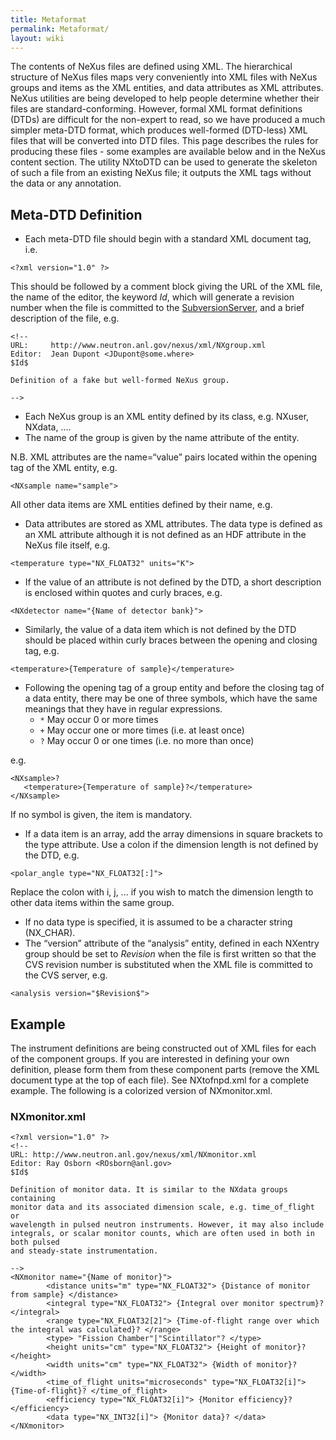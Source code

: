 ```yaml
---
title: Metaformat
permalink: Metaformat/
layout: wiki
---
```


The contents of NeXus files are defined using XML. The hierarchical
structure of NeXus files maps very conveniently into XML files with
NeXus groups and items as the XML entities, and data attributes as XML
attributes. NeXus utilities are being developed to help people determine
whether their files are standard-conforming. However, formal XML format
definitions (DTDs) are difficult for the non-expert to read, so we have
produced a much simpler meta-DTD format, which produces well-formed
(DTD-less) XML files that will be converted into DTD files. This page
describes the rules for producing these files - some examples are
available below and in the NeXus content section. The utility NXtoDTD
can be used to generate the skeleton of such a file from an existing
NeXus file; it outputs the XML tags without the data or any annotation.

Meta-DTD Definition
-------------------

-   Each meta-DTD file should begin with a standard XML document tag,
    i.e.

<!-- -->

    <?xml version="1.0" ?>

  
This should be followed by a comment block giving the URL of the XML
file, the name of the editor, the keyword $Id$, which will generate a
revision number when the file is committed to the
[SubversionServer](SubversionServer "wikilink"), and a brief description
of the file, e.g.

<!-- -->

    <!--
    URL:     http://www.neutron.anl.gov/nexus/xml/NXgroup.xml
    Editor:  Jean Dupont <JDupont@some.where>
    $Id$

    Definition of a fake but well-formed NeXus group.

    -->

-   Each NeXus group is an XML entity defined by its class, e.g. NXuser,
    NXdata, ....
-   The name of the group is given by the name attribute of the entity.

  
  
N.B. XML attributes are the name=“value” pairs located within the
opening tag of the XML entity, e.g.

<!-- -->

    <NXsample name="sample">

  
All other data items are XML entities defined by their name, e.g.
<temperature>

-   Data attributes are stored as XML attributes. The data type is
    defined as an XML attribute although it is not defined as an HDF
    attribute in the NeXus file itself, e.g.

<!-- -->

    <temperature type="NX_FLOAT32" units="K">

-   If the value of an attribute is not defined by the DTD, a short
    description is enclosed within quotes and curly braces, e.g.

<!-- -->

    <NXdetector name="{Name of detector bank}">

-   Similarly, the value of a data item which is not defined by the DTD
    should be placed within curly braces between the opening and closing
    tag, e.g.

<!-- -->

    <temperature>{Temperature of sample}</temperature>

-   Following the opening tag of a group entity and before the closing
    tag of a data entity, there may be one of three symbols, which have
    the same meanings that they have in regular expressions.
    -   `*` May occur 0 or more times
    -   `+` May occur one or more times (i.e. at least once)
    -   `?` May occur 0 or one times (i.e. no more than once)

  
e.g.

<!-- -->

    <NXsample>?
       <temperature>{Temperature of sample}?</temperature> 
    </NXsample>

  
If no symbol is given, the item is mandatory.

-   If a data item is an array, add the array dimensions in square
    brackets to the type attribute. Use a colon if the dimension length
    is not defined by the DTD, e.g.

<!-- -->

    <polar_angle type="NX_FLOAT32[:]">

  
Replace the colon with i, j, ... if you wish to match the dimension
length to other data items within the same group.

-   If no data type is specified, it is assumed to be a character string
    (NX\_CHAR).
-   The “version” attribute of the “analysis” entity, defined in each
    NXentry group should be set to $Revision$ when the file is first
    written so that the CVS revision number is substituted when the XML
    file is committed to the CVS server, e.g.

<!-- -->

    <analysis version="$Revision$">

Example
-------

The instrument definitions are being constructed out of XML files for
each of the component groups. If you are interested in defining your own
definition, please form them from these component parts (remove the XML
document type at the top of each file). See NXtofnpd.xml for a complete
example. The following is a colorized version of NXmonitor.xml.

### NXmonitor.xml

    <?xml version="1.0" ?> 
    <!--
    URL: http://www.neutron.anl.gov/nexus/xml/NXmonitor.xml
    Editor: Ray Osborn <ROsborn@anl.gov>
    $Id$

    Definition of monitor data. It is similar to the NXdata groups containing
    monitor data and its associated dimension scale, e.g. time_of_flight or
    wavelength in pulsed neutron instruments. However, it may also include
    integrals, or scalar monitor counts, which are often used in both in both pulsed
    and steady-state instrumentation.

    --> 
    <NXmonitor name="{Name of monitor}"> 
            <distance units="m" type="NX_FLOAT32"> {Distance of monitor from sample} </distance> 
            <integral type="NX_FLOAT32"> {Integral over monitor spectrum}? </integral> 
            <range type="NX_FLOAT32[2]"> {Time-of-flight range over which the integral was calculated}? </range> 
            <type> "Fission Chamber"|"Scintillator"? </type> 
            <height units="cm" type="NX_FLOAT32"> {Height of monitor}? </height> 
            <width units="cm" type="NX_FLOAT32"> {Width of monitor}? </width> 
            <time_of_flight units="microseconds" type="NX_FLOAT32[i]"> {Time-of-flight}? </time_of_flight> 
            <efficiency type="NX_FLOAT32[i]"> {Monitor efficiency}? </efficiency> 
            <data type="NX_INT32[i]"> {Monitor data}? </data> 
    </NXmonitor>
